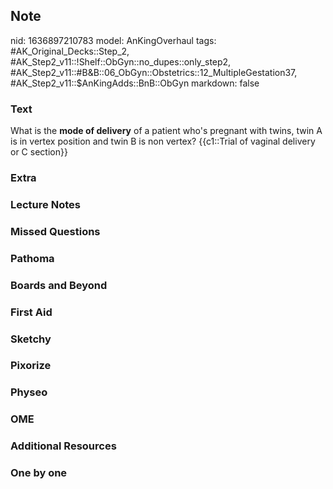 ## Note
nid: 1636897210783
model: AnKingOverhaul
tags: #AK_Original_Decks::Step_2, #AK_Step2_v11::!Shelf::ObGyn::no_dupes::only_step2, #AK_Step2_v11::#B&B::06_ObGyn::Obstetrics::12_MultipleGestation37, #AK_Step2_v11::$AnKingAdds::BnB::ObGyn
markdown: false

### Text
What is the <b>mode of delivery</b> of a patient who's pregnant
with twins, twin A is in vertex position and twin B is non vertex?
{{c1::Trial of vaginal delivery or C section}}

### Extra


### Lecture Notes


### Missed Questions


### Pathoma


### Boards and Beyond


### First Aid


### Sketchy


### Pixorize


### Physeo


### OME


### Additional Resources


### One by one

